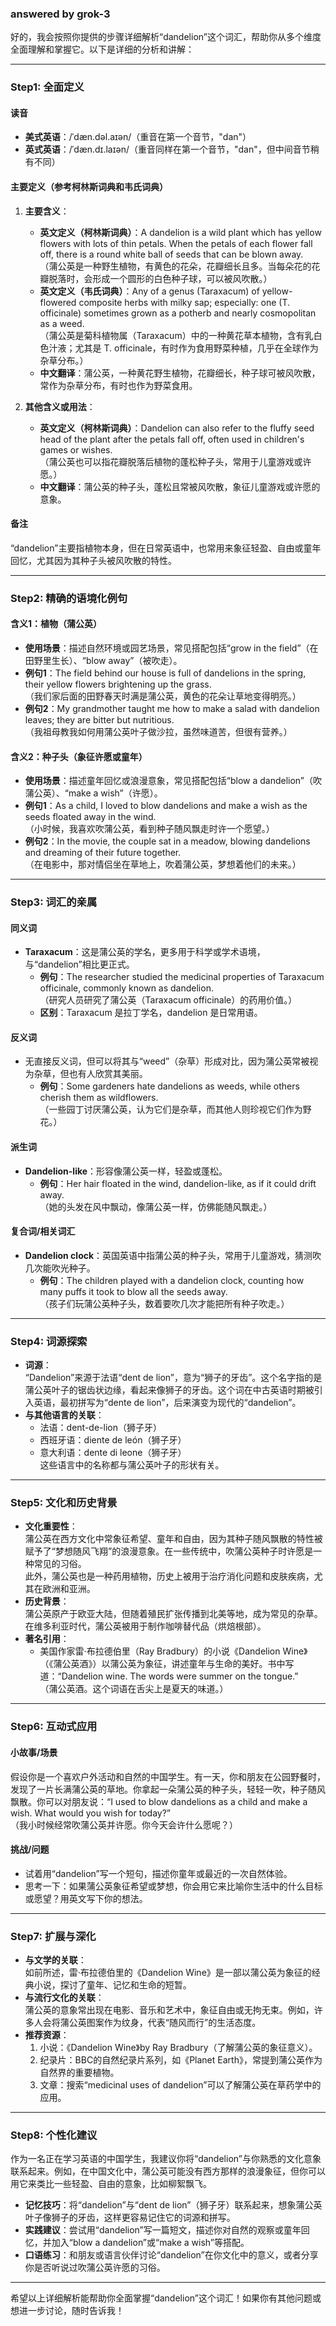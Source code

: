 ### answered by grok-3
好的，我会按照你提供的步骤详细解析“dandelion”这个词汇，帮助你从多个维度全面理解和掌握它。以下是详细的分析和讲解：

---

### Step1: 全面定义

#### 读音
- **美式英语**：/ˈdæn.dəl.aɪən/（重音在第一个音节，"dan"）
- **英式英语**：/ˈdæn.dɪ.laɪən/（重音同样在第一个音节，"dan"，但中间音节稍有不同）

#### 主要定义（参考柯林斯词典和韦氏词典）
1. **主要含义**：  
   - **英文定义（柯林斯词典）**：A dandelion is a wild plant which has yellow flowers with lots of thin petals. When the petals of each flower fall off, there is a round white ball of seeds that can be blown away.  
     （蒲公英是一种野生植物，有黄色的花朵，花瓣细长且多。当每朵花的花瓣脱落时，会形成一个圆形的白色种子球，可以被风吹散。）  
   - **英文定义（韦氏词典）**：Any of a genus (Taraxacum) of yellow-flowered composite herbs with milky sap; especially: one (T. officinale) sometimes grown as a potherb and nearly cosmopolitan as a weed.  
     （蒲公英是菊科植物属（Taraxacum）中的一种黄花草本植物，含有乳白色汁液；尤其是 T. officinale，有时作为食用野菜种植，几乎在全球作为杂草分布。）  
   - **中文翻译**：蒲公英，一种黄花野生植物，花瓣细长，种子球可被风吹散，常作为杂草分布，有时也作为野菜食用。

2. **其他含义或用法**：  
   - **英文定义（柯林斯词典）**：Dandelion can also refer to the fluffy seed head of the plant after the petals fall off, often used in children's games or wishes.  
     （蒲公英也可以指花瓣脱落后植物的蓬松种子头，常用于儿童游戏或许愿。）  
   - **中文翻译**：蒲公英的种子头，蓬松且常被风吹散，象征儿童游戏或许愿的意象。

#### 备注
“dandelion”主要指植物本身，但在日常英语中，也常用来象征轻盈、自由或童年回忆，尤其因为其种子头被风吹散的特性。

---

### Step2: 精确的语境化例句

#### 含义1：植物（蒲公英）
- **使用场景**：描述自然环境或园艺场景，常见搭配包括“grow in the field”（在田野里生长）、“blow away”（被吹走）。  
- **例句1**：The field behind our house is full of dandelions in the spring, their yellow flowers brightening up the grass.  
  （我们家后面的田野春天时满是蒲公英，黄色的花朵让草地变得明亮。）  
- **例句2**：My grandmother taught me how to make a salad with dandelion leaves; they are bitter but nutritious.  
  （我祖母教我如何用蒲公英叶子做沙拉，虽然味道苦，但很有营养。）  

#### 含义2：种子头（象征许愿或童年）
- **使用场景**：描述童年回忆或浪漫意象，常见搭配包括“blow a dandelion”（吹蒲公英）、“make a wish”（许愿）。  
- **例句1**：As a child, I loved to blow dandelions and make a wish as the seeds floated away in the wind.  
  （小时候，我喜欢吹蒲公英，看到种子随风飘走时许一个愿望。）  
- **例句2**：In the movie, the couple sat in a meadow, blowing dandelions and dreaming of their future together.  
  （在电影中，那对情侣坐在草地上，吹着蒲公英，梦想着他们的未来。）  

---

### Step3: 词汇的亲属

#### 同义词
- **Taraxacum**：这是蒲公英的学名，更多用于科学或学术语境，与“dandelion”相比更正式。  
  - **例句**：The researcher studied the medicinal properties of Taraxacum officinale, commonly known as dandelion.  
    （研究人员研究了蒲公英（Taraxacum officinale）的药用价值。）  
  - **区别**：Taraxacum 是拉丁学名，dandelion 是日常用语。

#### 反义词
- 无直接反义词，但可以将其与“weed”（杂草）形成对比，因为蒲公英常被视为杂草，但也有人欣赏其美丽。  
  - **例句**：Some gardeners hate dandelions as weeds, while others cherish them as wildflowers.  
    （一些园丁讨厌蒲公英，认为它们是杂草，而其他人则珍视它们作为野花。）  

#### 派生词
- **Dandelion-like**：形容像蒲公英一样，轻盈或蓬松。  
  - **例句**：Her hair floated in the wind, dandelion-like, as if it could drift away.  
    （她的头发在风中飘动，像蒲公英一样，仿佛能随风飘走。）  

#### 复合词/相关词汇
- **Dandelion clock**：英国英语中指蒲公英的种子头，常用于儿童游戏，猜测吹几次能吹光种子。  
  - **例句**：The children played with a dandelion clock, counting how many puffs it took to blow all the seeds away.  
    （孩子们玩蒲公英种子头，数着要吹几次才能把所有种子吹走。）  

---

### Step4: 词源探索

- **词源**：  
  “Dandelion”来源于法语“dent de lion”，意为“狮子的牙齿”。这个名字指的是蒲公英叶子的锯齿状边缘，看起来像狮子的牙齿。这个词在中古英语时期被引入英语，最初拼写为“dente de lion”，后来演变为现代的“dandelion”。  
- **与其他语言的关联**：  
  - 法语：dent-de-lion（狮子牙）  
  - 西班牙语：diente de león（狮子牙）  
  - 意大利语：dente di leone（狮子牙）  
  这些语言中的名称都与蒲公英叶子的形状有关。

---

### Step5: 文化和历史背景

- **文化重要性**：  
  蒲公英在西方文化中常象征希望、童年和自由，因为其种子随风飘散的特性被赋予了“梦想随风飞翔”的浪漫意象。在一些传统中，吹蒲公英种子时许愿是一种常见的习俗。  
  此外，蒲公英也是一种药用植物，历史上被用于治疗消化问题和皮肤疾病，尤其在欧洲和亚洲。  
- **历史背景**：  
  蒲公英原产于欧亚大陆，但随着殖民扩张传播到北美等地，成为常见的杂草。在维多利亚时代，蒲公英被用于制作咖啡替代品（烘焙根部）。  
- **著名引用**：  
  - 美国作家雷·布拉德伯里（Ray Bradbury）的小说《Dandelion Wine》（《蒲公英酒》）以蒲公英为象征，讲述童年与生命的美好。书中写道：“Dandelion wine. The words were summer on the tongue.”  
    （蒲公英酒。这个词语在舌尖上是夏天的味道。）  

---

### Step6: 互动式应用

#### 小故事/场景
假设你是一个喜欢户外活动和自然的中国学生。有一天，你和朋友在公园野餐时，发现了一片长满蒲公英的草地。你拿起一朵蒲公英的种子头，轻轻一吹，种子随风飘散。你可以对朋友说：“I used to blow dandelions as a child and make a wish. What would you wish for today?”  
（我小时候经常吹蒲公英并许愿。你今天会许什么愿呢？）

#### 挑战/问题
- 试着用“dandelion”写一个短句，描述你童年或最近的一次自然体验。  
- 思考一下：如果蒲公英象征希望或梦想，你会用它来比喻你生活中的什么目标或愿望？用英文写下你的想法。

---

### Step7: 扩展与深化

- **与文学的关联**：  
  如前所述，雷·布拉德伯里的《Dandelion Wine》是一部以蒲公英为象征的经典小说，探讨了童年、记忆和生命的短暂。  
- **与流行文化的关联**：  
  蒲公英的意象常出现在电影、音乐和艺术中，象征自由或无拘无束。例如，许多人会将蒲公英图案作为纹身，代表“随风而行”的生活态度。  
- **推荐资源**：  
  1. 小说：《Dandelion Wine》by Ray Bradbury（了解蒲公英的象征意义）。  
  2. 纪录片：BBC的自然纪录片系列，如《Planet Earth》，常提到蒲公英作为自然界的重要植物。  
  3. 文章：搜索“medicinal uses of dandelion”可以了解蒲公英在草药学中的应用。

---

### Step8: 个性化建议

作为一名正在学习英语的中国学生，我建议你将“dandelion”与你熟悉的文化意象联系起来。例如，在中国文化中，蒲公英可能没有西方那样的浪漫象征，但你可以用它来类比一些轻盈、自由的意象，比如柳絮飘飞。  
- **记忆技巧**：将“dandelion”与“dent de lion”（狮子牙）联系起来，想象蒲公英叶子像狮子的牙齿，这样更容易记住它的词源和拼写。  
- **实践建议**：尝试用“dandelion”写一篇短文，描述你对自然的观察或童年回忆，并加入“blow a dandelion”或“make a wish”等搭配。  
- **口语练习**：和朋友或语言伙伴讨论“dandelion”在你文化中的意义，或者分享你是否听说过吹蒲公英许愿的习俗。

---

希望以上详细解析能帮助你全面掌握“dandelion”这个词汇！如果你有其他问题或想进一步讨论，随时告诉我！